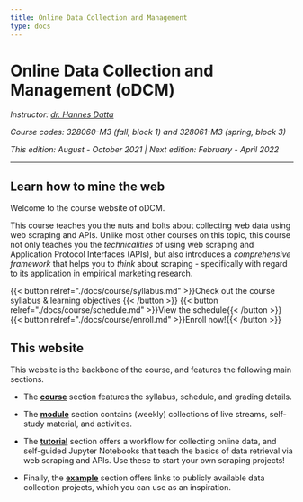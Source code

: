 ```yaml
---
title: Online Data Collection and Management
type: docs
---
```


# Online Data Collection and Management (oDCM)

_Instructor: [dr. Hannes Datta](https://hannesdatta.com)_

_Course codes: 328060-M3 (fall, block 1) and 328061-M3 (spring, block 3)_

_This edition: August - October 2021 | Next edition: February - April 2022_

-------

## Learn how to mine the web

Welcome to the course website of oDCM.

This course teaches you the nuts and bolts about collecting web data using web scraping and APIs. Unlike most other courses on this topic, this course not only teaches you the *technicalities* of using web scraping and Application Protocol Interfaces (APIs), but also introduces a *comprehensive framework* that helps you to *think* about scraping - specifically with regard to its application in empirical marketing research.


{{< button relref="./docs/course/syllabus.md" >}}Check out the course syllabus & learning objectives {{< /button >}}
{{< button relref="./docs/course/schedule.md" >}}View the schedule{{< /button >}}
{{< button relref="./docs/course/enroll.md" >}}Enroll now!{{< /button >}}

## This website

This website is the backbone of the course, and features the following main sections.

- The [__course__](docs/course) section features the syllabus, schedule, and grading details.

- The __[module](docs/modules)__ section contains (weekly) collections of live streams, self-study material, and activities.

- The [__tutorial__](docs/tutorials) section offers a workflow for collecting online data, and self-guided Jupyter Notebooks that teach the basics of data retrieval via web scraping and APIs. Use these to start your own scraping projects!

- Finally, the [__example__](docs/examples) section offers links to publicly available data collection projects, which you can use as an inspiration.
